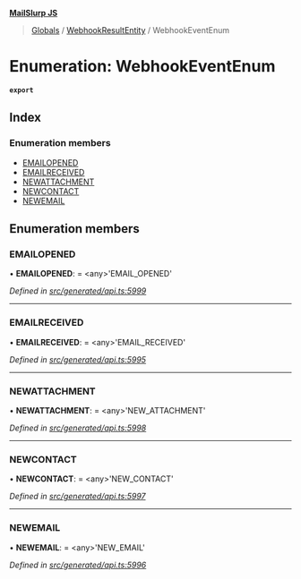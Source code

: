 **[MailSlurp JS](../README.md)**

> [Globals](../README.md) / [WebhookResultEntity](../modules/webhookresultentity.md) / WebhookEventEnum

# Enumeration: WebhookEventEnum

**`export`** 

## Index

### Enumeration members

* [EMAILOPENED](webhookresultentity.webhookeventenum.md#emailopened)
* [EMAILRECEIVED](webhookresultentity.webhookeventenum.md#emailreceived)
* [NEWATTACHMENT](webhookresultentity.webhookeventenum.md#newattachment)
* [NEWCONTACT](webhookresultentity.webhookeventenum.md#newcontact)
* [NEWEMAIL](webhookresultentity.webhookeventenum.md#newemail)

## Enumeration members

### EMAILOPENED

•  **EMAILOPENED**:  = \<any>'EMAIL\_OPENED'

*Defined in [src/generated/api.ts:5999](https://github.com/mailslurp/mailslurp-client/blob/5a4fc29/src/generated/api.ts#L5999)*

___

### EMAILRECEIVED

•  **EMAILRECEIVED**:  = \<any>'EMAIL\_RECEIVED'

*Defined in [src/generated/api.ts:5995](https://github.com/mailslurp/mailslurp-client/blob/5a4fc29/src/generated/api.ts#L5995)*

___

### NEWATTACHMENT

•  **NEWATTACHMENT**:  = \<any>'NEW\_ATTACHMENT'

*Defined in [src/generated/api.ts:5998](https://github.com/mailslurp/mailslurp-client/blob/5a4fc29/src/generated/api.ts#L5998)*

___

### NEWCONTACT

•  **NEWCONTACT**:  = \<any>'NEW\_CONTACT'

*Defined in [src/generated/api.ts:5997](https://github.com/mailslurp/mailslurp-client/blob/5a4fc29/src/generated/api.ts#L5997)*

___

### NEWEMAIL

•  **NEWEMAIL**:  = \<any>'NEW\_EMAIL'

*Defined in [src/generated/api.ts:5996](https://github.com/mailslurp/mailslurp-client/blob/5a4fc29/src/generated/api.ts#L5996)*
